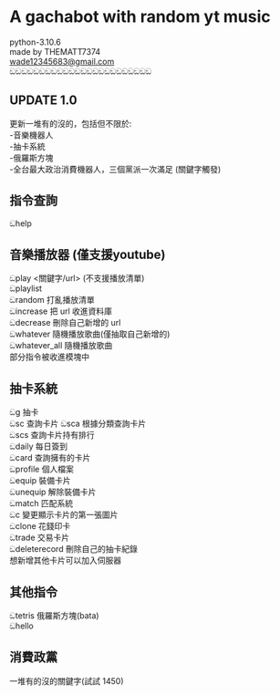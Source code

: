 # A gachabot with random yt music
python-3.10.6  
made by THEMATT7374  
wade12345683@gmail.com  
ඞඞඞඞඞඞඞඞඞඞඞඞඞඞඞඞඞඞඞඞඞඞඞඞ
## UPDATE 1.0
更新一堆有的沒的，包括但不限於:  
-音樂機器人  
-抽卡系統  
-俄羅斯方塊  
-全台最大政治消費機器人，三個黨派一次滿足 (關鍵字觸發)  
## 指令查詢
ඞhelp  
## 音樂播放器 (僅支援youtube)
ඞplay <關鍵字/url> (不支援播放清單)  
ඞplaylist  
ඞrandom 打亂播放清單  
ඞincrease 把 url 收進資料庫  
ඞdecrease 刪除自己新增的 url  
ඞwhatever 隨機播放歌曲(僅抽取自己新增的)  
ඞwhatever_all  隨機播放歌曲  
部分指令被收進模塊中  
## 抽卡系統
ඞg 抽卡  
ඞsc 查詢卡片
ඞsca 根據分類查詢卡片  
ඞscs 查詢卡片持有排行  
ඞdaily 每日簽到  
ඞcard 查詢擁有的卡片  
ඞprofile 個人檔案  
ඞequip 裝備卡片  
ඞunequip 解除裝備卡片  
ඞmatch 匹配系統  
ඞc 變更顯示卡片的第一張圖片  
ඞclone 花錢印卡  
ඞtrade 交易卡片  
ඞdeleterecord 刪除自己的抽卡紀錄  
想新增其他卡片可以加入伺服器  
## 其他指令
ඞtetris 俄羅斯方塊(bata)  
ඞhello
## 消費政黨
一堆有的沒的關鍵字(試試 1450)
